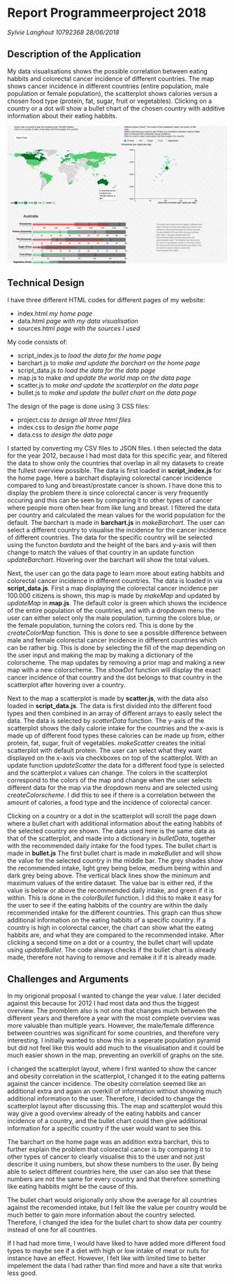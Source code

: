 # Report Programmeerproject 2018
*Sylvie Langhout
10792368
28/06/2018*

## Description of the Application

My data visualisations shows the possible correlation between eating habbits and colorectal cancer incidence of different countries. The map shows cancer incidence in different countries (entire population, male population or female population), the scatterplot shows calories versus a chosen food type (protein, fat, sugar, fruit or vegetables). Clicking on a country or a dot will show a bullet chart of the chosen country with additive information about their eating habbits. 

![](doc/report_screenshot.png)

## Technical Design

I have three different HTML codes for different pages of my website:
- index.html *my home page*
- data.html *page with my data visualisation*
- sources.html *page with the sources I used*

My code consists of:
- script_index.js *to load the data for the home page*
- barchart.js to *make and update the barchart on the home page*
- script_data.js *to load the data for the data page*
- map.js to make *and update the world map on the data page*
- scatter.js to *make and update the scatterplot on the data page*
- bullet.js to *make and update the bullet chart on the data page*

The design of the page is done using 3 CSS files:
- project.css *to design all three html files*
- index.css *to design the home page*
- data.css *to design the data page*

I started by converting my CSV files to JSON files. I then selected the data for the year 2012, because I had most data for this specific year, and filtered the data to show only the countries that overlap in all my datasets to create the fullest overview possible. The data is first loaded in **script_index.js** for the home page. Here a barchart displaying colorectal cancer incidence compared to lung and breast/prostate cancer is shown. I have done this to display the problem there is since colorectal cancer is very frequently occuring and this can be seen by comparing it to other types of cancer where people more often hear from like lung and breast. I filtered the data per country and calculated the mean values for the world population for the default. The barchart is made in **barchart.js** in *makeBarchart*. The user can select a different country to visualise the incidence for the cancer incidence of different countries. The data for the specific country will be selected using the functon *bardata* and the height of the bars and y-axis will then change to match the values of that country in an update function *updateBarchart*. Hovering over the barchart will show the total values.

Next, the user can go the data page to learn more about eating habbits and colorectal cancer incidence in different countries. The data is loaded in via **script_data.js**. First a map displaying the colorectal cancer incidence per 100.000 citizens is shown, this map is made by *makeMap* and updated by *updateMap* in **map.js**. The default color is green which shows the incidence of the entire population of the countries, and with a dropdown menu the user can either select only the male population, turning the colors blue, or the female population, turning the colors red. This is done by the *createColorMap* function. This is done to see a possible difference between male and female colorectal cancer incidence in different countries which can be rather big. This is done by selecting the fill of the map depending on the user input and making the map by making a dictionary of the colorscheme. The map updates by removing a prior map and making a new map with a new colorscheme. The *showDot* function will display the exact cancer incidence of that country and the dot belongs to that country in the scatterplot after hovering over a country.

Next to the map a scatterplot is made by **scatter.js**, with the data also loaded in **script_data.js**. The data is first divided into the different food types and then combined in an array of different arrays to easily select the data. The data is selected by *scatterData* function. The y-axis of the scatterplot shows the daily calorie intake for the countries and the x-axis is made up of different food types these calories can be made up from, either protein, fat, sugar, fruit of vegetables. *makeScatter* creates the initial scatterplot with default protein. The user can select what they want displayed on the x-axis via checkboxes on top of the scatterplot. With an update function *updateScatter* the data for a different food type is selected and the scatterplot x values can change. The colors in the scatterplot correspond to the colors of the map and change when the user selects different data for the map via the dropdown menu and are selected using *createColorscheme*. I did this to see if there is a correlation between the amount of calories, a food type and the incidence of colorectal cancer. 

Clicking on a country or a dot in the scatterplot will scroll the page down where a bullet chart with additional information about the eating habbits of the selected country are shown. The data used here is the same data as that of the scatterplot, and made into a dictionary in *bulletData*, together with the recommended daily intake for the food types. The bullet chart is made in **bullet.js** The first bullet chart is made in *makeBullet* and will show the value for the selected country in the middle bar. The grey shades show the recommended intake, light grey being below, medium being within and dark grey being above. The vertical black lines show the minimum and maximum values of the entire dataset. The value bar is either red, if the value is below or above the recommended daily intake, and green if it is within. This is done in the *colorBullet* function. I did this to make it easy for the user to see if the eating habbits of the country are within the daily recommended intake for the different countries. This graph can thus show additional information on the eating habbits of a specific country. If a country is high in colorectal cancer, the chart can show what the eating habbits are, and what they are compared to the recommended intake. After clicking a second time on a dot or a country, the bullet chart will update using *updateBullet*. The code always checks if the bullet chart is already made, therefore not having to remove and remake it if it is already made.

## Challenges and Arguments

In my origional proposal I wanted to change the year value. I later decided against this because for 2012 I had most data and thus the biggest overview. The promblem also is not one that changes much between the different years and therefore a year with the most complete overview was more valuable than multiple years. However, the male/female difference between countries was significant for some countries, and therefore very interesting. I initially wanted to show this in a seperate population pyramid but did not feel like this would add much to the visualisation and it could be much easier shown in the map, preventing an overkill of graphs on the site.

I changed the scatterplot layout, where I first wanted to show the cancer and obesity correlation in the scatterplot, I changed it to the eating patterns against the cancer incidence. The obesity correlation seemed like an additional extra and again an overkill of information without showing much additional information to the user. Therefore, I decided to change the scatterplot layout after discussing this. The map and scatterplot would this way give a good overview already of the eating habbits and cancer incidence of a country, and the bullet chart could then give additional information for a specific country if the user would want to see this. 

The barchart on the home page was an addition extra barchart, this to further explain the problem that colorectal cancer is by comparing it to other types of cancer to clearly visualise this to the user and not just describe it using numbers, but show these numbers to the user. By being able to select different countries here, the user can also see that these numbers are not the same for every country and that therefore something like eating habbits might be the cause of this. 

The bullet chart would origionally only show the average for all countries against the recomended intake, but I felt like the value per country would be much better to gain more information about the country selected. Therefore, I changed the idea for the bullet chart to show data per country instead of one for all countries.

If I had had more time, I would have liked to have added more different food types to maybe see if a diet with high or low intake of meat or nuts for instance have an effect. However, I felt like with limited time to better impelement the data I had rather than find more and have a site that works less good.